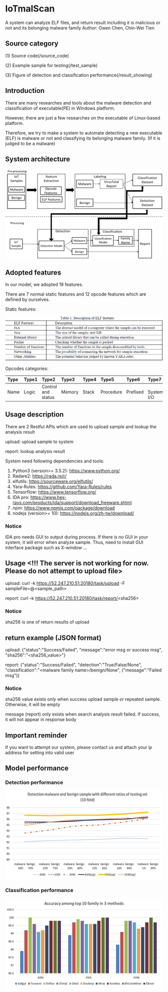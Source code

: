 # IoTmalScan
A system can analyze ELF files, and return result including it is malicious or not and its belonging malware family
Author: Owen Chen, Chin-Wei Tien

## Source category

(1) Source code(/source_code)

(2) Example sample for testing(/test_sample)

(3) Figure of detection and classification performance(/result_showing)

## Introduction 

There are many researches and tools about the malware detection and classification of executable(PE) in Windows platform.

However, there are just a few researches on the executable of Linux-based platform. 

Therefore, we try to make a system to automate detecting a new executable (ELF) is malware or not and classifying its belonging malware family. (If it is judged to be a malware)

## System architecture

![](https://github.com/fire78625/IoTmalScan/blob/master/result_showing/Figure1.png)

## Adopted features

In our model, we adopted 19 features.

There are 7 normal static features and 12 opcode features which are defined by ourselves.

Static features:

![](https://github.com/fire78625/IoTmalScan/blob/master/result_showing/Figure17.png)

Opcodes categories:

| Type | Type1 | Type2 | Type3 | Type4 | Type5 | Type6 | Type7 | Type8 | Type9 | Type10 | Type11 | Type12 |
|:-----|:------|:------|:------|:------|:------|:------|:------|:------|:------|:-------|:-------|:-------|
| Name | Logic | Control and status | Memory | Stack | Procedure | Prefixed |　System I/O | Arithmetic | System | Branch | Execution time | Others |

## Usage description
There are 2 Restful APIs which are used to upload sample and lookup the analysis result 

upload: upload sample to system

report: lookup analysis result

System need following dependencies and tools:
1. Python3 (version>= 3.5.2): https://www.python.org/
2. Radare2: https://rada.re/r/
3. elfutils: https://sourceware.org/elfutils/
4. Yara-Rules: https://github.com/Yara-Rules/rules
5. Tensorflow: https://www.tensorflow.org/
6. IDA pro: https://www.hex-rays.com/products/ida/support/download_freeware.shtml
7. npm: https://www.npmjs.com/package/download
8. nodejs (version>= 10): https://nodejs.org/zh-tw/download/

### Notice
IDA pro needs GUI to output during process. If there is no GUI in your system, it will error when analyze sample.
Thus, need to install GUI interface package such as X-window ...

## Usage <!!! The server is not working for now. Please do not attempt to upload file>
upload:
curl -k https://52.247.210.51:20180/task/upload -F sampleFile=@<sample_path>

report:
curl –k https://52.247.210.51:20180/task/report/<sha256\>
### Notice
  sha256 is one of return results of upload

## return example (JSON format)
upload: {"status":"Success/Failed", "message":"error msg or success msg", "sha256":"<sha256_value>"}

report: {"status":"Success/Failed", "detection":"True/False/None", "classification":"<malware family name\>/benign/None", ("message":"Failed msg")}
### Notice
  sha256 value exists only when success upload sample or repeated sample. Otherwise, it will be empty
  
  message (report) only exists when search analysis result failed. If success, it will not appear in response body 

## Important reminder
If you want to attempt our system, please contact us and attach your ip address for setting into valid user

## Model performance

### Detection performance
![](https://github.com/fire78625/IoTmalScan/blob/master/result_showing/Figure10.png)

### Classification performance
![](https://github.com/fire78625/IoTmalScan/blob/master/result_showing/Figure11.png)
